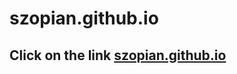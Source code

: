 # szopian.github.io

## Click on the link <a href="https://szopian.github.io/" target="_blank">szopian.github.io</a>
